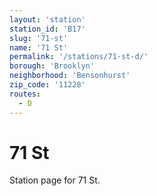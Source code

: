 ```yaml
---
layout: 'station'
station_id: 'B17'
slug: '71-st'
name: '71 St'
permalink: '/stations/71-st-d/'
borough: 'Brooklyn'
neighborhood: 'Bensonhurst'
zip_code: '11228'
routes:
  - D
---
```

# 71 St

Station page for 71 St.
